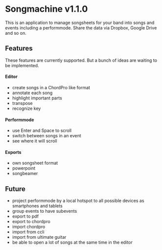 # Songmachine v1.1.0

This is an application to manage songsheets for your band into songs and events including a performmode.
Share the data via Dropbox, Google Drive and so on.

## Features

These features are currently supported. But a bunch of ideas are waiting to be implemented.

#### Editor
* create songs in a ChordPro like format
* annotate each song
* highlight important parts
* transpose
* recognize key

#### Performmode
* use Enter and Space to scroll
* switch between songs in an event
* see where it will scroll

#### Exports
* own songsheet format
* powerpoint
* songbeamer

## Future

* project performmode by a local hotspot to all possible devices as smartphones and tablets
* group events to have subevents
* export to pdf
* export to chordpro
* import chordpro
* import from ccli
* import from ultimate guitar
* be able to open a lot of songs at the same time in the editor
